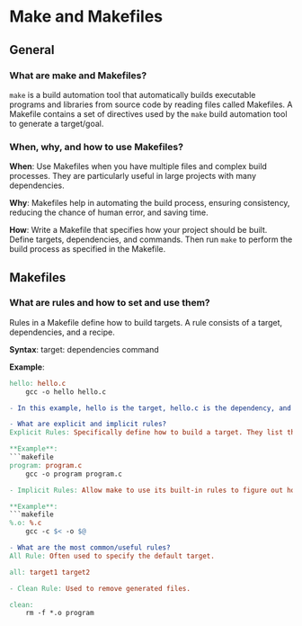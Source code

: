 # Make and Makefiles

## General

### What are make and Makefiles?
`make` is a build automation tool that automatically builds executable programs and libraries from source code by reading files called Makefiles. A Makefile contains a set of directives used by the `make` build automation tool to generate a target/goal.

### When, why, and how to use Makefiles?
**When**: Use Makefiles when you have multiple files and complex build processes. They are particularly useful in large projects with many dependencies.

**Why**: Makefiles help in automating the build process, ensuring consistency, reducing the chance of human error, and saving time.

**How**: Write a Makefile that specifies how your project should be built. Define targets, dependencies, and commands. Then run `make` to perform the build process as specified in the Makefile.

## Makefiles

### What are rules and how to set and use them?
Rules in a Makefile define how to build targets. A rule consists of a target, dependencies, and a recipe. 

**Syntax**:
target: dependencies
command


**Example**:
```makefile
hello: hello.c
    gcc -o hello hello.c

- In this example, hello is the target, hello.c is the dependency, and gcc -o hello hello.c is the command to build the target.

- What are explicit and implicit rules?
Explicit Rules: Specifically define how to build a target. They list the exact commands needed.

**Example**:
```makefile
program: program.c
    gcc -o program program.c

- Implicit Rules: Allow make to use its built-in rules to figure out how to build a target. They provide a generic way of building targets without specifying the commands.

**Example**:
```makefile
%.o: %.c
    gcc -c $< -o $@

- What are the most common/useful rules?
All Rule: Often used to specify the default target.

all: target1 target2

- Clean Rule: Used to remove generated files.

clean:
    rm -f *.o program


